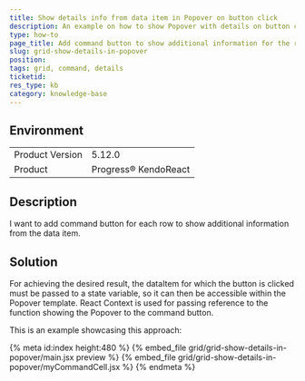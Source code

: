 ```yaml
---
title: Show details info from data item in Popover on button click
description: An example on how to show Popover with details on button click
type: how-to
page_title: Add command button to show additional information for the row - KendoReact Grid
slug: grid-show-details-in-popover
position:
tags: grid, command, details
ticketid: 
res_type: kb
category: knowledge-base
---
```

 
## Environment
<table>
	<tbody>
		<tr>
			<td>Product Version</td>
			<td>5.12.0</td>
		</tr>
		<tr>
			<td>Product</td>
			<td>Progress® KendoReact</td>
		</tr>
	</tbody> 
</table>

## Description
I want to add command button for each row to show additional information from the data item.

## Solution
For achieving the desired result, the dataItem for which the button is clicked must be passed to a state variable, so it can then be accessible within the Popover template. React Context is used for passing reference to the function showing the Popover to the command button. 

This is an example showcasing this approach:

{% meta id:index height:480 %}
{% embed_file grid/grid-show-details-in-popover/main.jsx preview %}
{% embed_file grid/grid-show-details-in-popover/myCommandCell.jsx %}
{% endmeta %}
